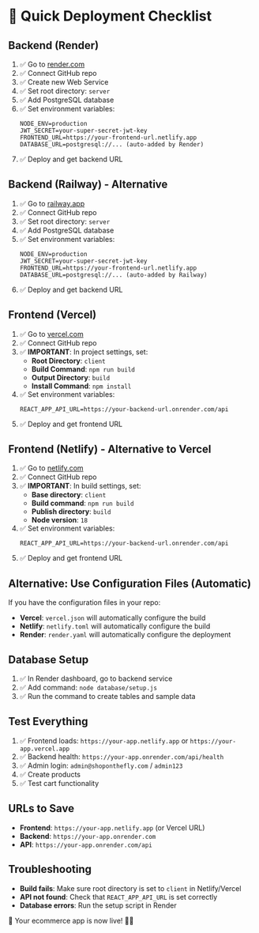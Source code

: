 # 🚀 Quick Deployment Checklist

## Backend (Render)
1. ✅ Go to [render.com](https://render.com)
2. ✅ Connect GitHub repo
3. ✅ Create new Web Service
4. ✅ Set root directory: `server`
5. ✅ Add PostgreSQL database
6. ✅ Set environment variables:
   ```
   NODE_ENV=production
   JWT_SECRET=your-super-secret-jwt-key
   FRONTEND_URL=https://your-frontend-url.netlify.app
   DATABASE_URL=postgresql://... (auto-added by Render)
   ```
7. ✅ Deploy and get backend URL

## Backend (Railway) - Alternative
1. ✅ Go to [railway.app](https://railway.app)
2. ✅ Connect GitHub repo
3. ✅ Set root directory: `server`
4. ✅ Add PostgreSQL database
5. ✅ Set environment variables:
   ```
   NODE_ENV=production
   JWT_SECRET=your-super-secret-jwt-key
   FRONTEND_URL=https://your-frontend-url.netlify.app
   DATABASE_URL=postgresql://... (auto-added by Railway)
   ```
6. ✅ Deploy and get backend URL

## Frontend (Vercel)
1. ✅ Go to [vercel.com](https://vercel.com)
2. ✅ Connect GitHub repo
3. ✅ **IMPORTANT**: In project settings, set:
   - **Root Directory**: `client`
   - **Build Command**: `npm run build`
   - **Output Directory**: `build`
   - **Install Command**: `npm install`
4. ✅ Set environment variables:
   ```
   REACT_APP_API_URL=https://your-backend-url.onrender.com/api
   ```
5. ✅ Deploy and get frontend URL

## Frontend (Netlify) - Alternative to Vercel
1. ✅ Go to [netlify.com](https://netlify.com)
2. ✅ Connect GitHub repo
3. ✅ **IMPORTANT**: In build settings, set:
   - **Base directory**: `client`
   - **Build command**: `npm run build`
   - **Publish directory**: `build`
   - **Node version**: `18`
4. ✅ Set environment variables:
   ```
   REACT_APP_API_URL=https://your-backend-url.onrender.com/api
   ```
5. ✅ Deploy and get frontend URL

## Alternative: Use Configuration Files (Automatic)
If you have the configuration files in your repo:
- **Vercel**: `vercel.json` will automatically configure the build
- **Netlify**: `netlify.toml` will automatically configure the build
- **Render**: `render.yaml` will automatically configure the deployment

## Database Setup
1. ✅ In Render dashboard, go to backend service
2. ✅ Add command: `node database/setup.js`
3. ✅ Run the command to create tables and sample data

## Test Everything
1. ✅ Frontend loads: `https://your-app.netlify.app` or `https://your-app.vercel.app`
2. ✅ Backend health: `https://your-app.onrender.com/api/health`
3. ✅ Admin login: `admin@shoponthefly.com` / `admin123`
4. ✅ Create products
5. ✅ Test cart functionality

## URLs to Save
- **Frontend**: `https://your-app.netlify.app` (or Vercel URL)
- **Backend**: `https://your-app.onrender.com`
- **API**: `https://your-app.onrender.com/api`

## Troubleshooting
- **Build fails**: Make sure root directory is set to `client` in Netlify/Vercel
- **API not found**: Check that `REACT_APP_API_URL` is set correctly
- **Database errors**: Run the setup script in Render

🎉 Your ecommerce app is now live! 🛒✨ 